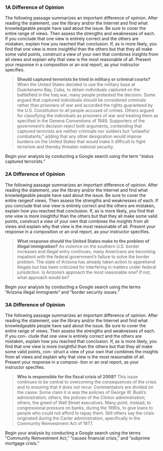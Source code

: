 ### 1A Difference of OpinionThe following passage summarizes an important difference of opinion. After reading the statement, use the library and/or the Internet and find what knowledgeable people have said about the issue. Be sure to cover the entire range of views. Then assess the strengths and weaknesses of each. If you conclude that one view is entirely correct and the others are mistaken, explain how you reached that conclusion. If, as is more likely, you find that one view is more insightful than the others but that they all make some valid points, construct a view of your own that combines insights from all views and explain why that view is the most reasonable of all. Present your response in a composition or an oral report, as your instructor specifies.

>**Should captured terrorists be tried in military or criminal courts?** When the United States decided to use the military base at Guantanamo Bay, Cuba, to detain individuals captured on the battlefield in the Iraq war, many people protested the decision. Some argued that captured individuals should be considered criminals rather than prisoners of war and accorded the rights guaranteed by the U.S. Constitution to all people accused of crimes. Others argued for classifying the individuals as prisoners of war and treating them as specified in the Geneva Conventions of 1949. Supporters of the government’s decision reject both arguments, contending that captured terrorists are neither criminals nor soldiers but “unlawful combatants,” adding that any other designation would impose burdens on the United States that would make it difficult to fight terrorism and thereby threaten national security.
Begin your analysis by conducting a Google search using the term “status captured terrorists.”

### 2A Difference of Opinion
The following passage summarizes an important difference of opinion. After reading the statement, use the library and/or the Internet and find what knowledgeable people have said about the issue. Be sure to cover the entire rangeof views. Then assess the strengths and weaknesses of each. If you conclude that one view is entirely correct and the others are mistaken, explain how you reached that conclusion. If, as is more likely, you find that one view is more insightful than the others but that they all make some valid points, construct a view of your own that combines the insights from all views and explain why that view is the most reasonable of all. Present your response in a composition or an oral report, as your instructor specifies.

>**What response should the United States make to the problem of illegal immigration?** As violence on the southern U.S. border increases and illegal entry continues, many Americans are becoming impatient with the federal government’s failure to solve the border problem. The state of Arizona has already taken action to apprehend illegals but has been criticized for interfering in matters under federal jurisdiction. Is Arizona’s approach the most reasonable one? If not, what approach would be?

Begin your analysis by conducting a Google search using the terms “Arizona illegal immigrants” and “border security issues.”




### 3A Difference of Opinion

The following passage summarizes an important difference of opinion. After reading the statement, use the library and/or the Internet and find what knowledgeable people have said about the issue. Be sure to cover the entire range of views. Then assess the strengths and weaknesses of each. If you con- clude that one view is entirely correct and the others are mistaken, explain how you reached that conclusion. If, as is more likely, you find that one view is more insightful than the others but that they all make some valid points, con- struct a view of your own that combines the insights from all views and explain why that view is the most reasonable of all. Present your response in a composi- tion or an oral report, as your instructor specifies.

>**Who is responsible for the fiscal crisis of 2008?** This issue continues to be central to overcoming the consequences of the crisis and to ensuring that it does not recur. Commentators are divided on the cause. Some claim it is was the policies of George W. Bush’s administration; others, the policies of the Clinton administration; others, the greed of Wall Street executives. Many point, instead, to congressional pressure on banks, during the 1990s, to give loans to people who could not afford to repay them. Still others say the crisis originated during the Carter administration, specifically in the Community Reinvestment Act of 1977.

Begin your analysis by conducting a Google search using the terms “Community Reinvestment Act,” “causes financial crisis,” and “subprime mortgage crisis.”






























































































































































































































































